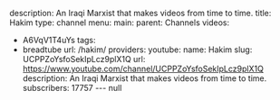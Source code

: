 description: An Iraqi Marxist that makes videos from time to time.
title: Hakim
type: channel
menu:
  main:
    parent: Channels
videos:
- A6VqV1T4uYs
tags:
- breadtube
url: /hakim/
providers:
  youtube:
    name: Hakim
    slug: UCPPZoYsfoSekIpLcz9plX1Q
    url: https://www.youtube.com/channel/UCPPZoYsfoSekIpLcz9plX1Q
    description: An Iraqi Marxist that makes videos from time to time.
    subscribers: 17757
--- null
